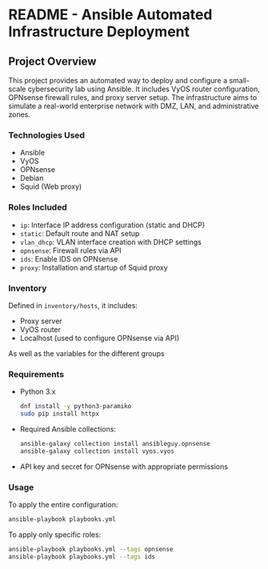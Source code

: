 # README - Ansible Automated Infrastructure Deployment

## Project Overview
This project provides an automated way to deploy and configure a small-scale cybersecurity lab using Ansible. It includes VyOS router configuration, OPNsense firewall rules, and proxy server setup. The infrastructure aims to simulate a real-world enterprise network with DMZ, LAN, and administrative zones.

### Technologies Used
- Ansible
- VyOS
- OPNsense
- Debian
- Squid (Web proxy)

### Roles Included
- `ip`: Interface IP address configuration (static and DHCP)
- `static`: Default route and NAT setup
- `vlan_dhcp`: VLAN interface creation with DHCP settings
- `opnsense`: Firewall rules via API
- `ids`: Enable IDS on OPNsense
- `proxy`: Installation and startup of Squid proxy

### Inventory
Defined in `inventory/hosts`, it includes:
- Proxy server
- VyOS router
- Localhost (used to configure OPNsense via API)

As well as the variables for the different groups

### Requirements
- Python 3.x
	```bash
	dnf install -y python3-paramiko
	sudo pip install httpx
	```
- Required Ansible collections:
  ```bash
  ansible-galaxy collection install ansibleguy.opnsense
  ansible-galaxy collection install vyos.vyos
  ```
- API key and secret for OPNsense with appropriate permissions

### Usage
To apply the entire configuration:
```bash
ansible-playbook playbooks.yml
```

To apply only specific roles:
```bash
ansible-playbook playbooks.yml --tags opnsense
ansible-playbook playbooks.yml --tags ids
```